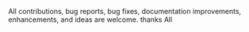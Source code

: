  All contributions, bug reports, bug fixes, documentation improvements, enhancements, and ideas are welcome.
 thanks All

